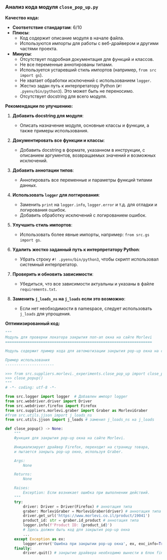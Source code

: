 ### **Анализ кода модуля `close_pop_up.py`**

**Качество кода:**

- **Соответствие стандартам**: 6/10
- **Плюсы**:
    - Код содержит описание модуля в начале файла.
    - Используются импорты для работы с веб-драйвером и другими частями проекта.
- **Минусы**:
    - Отсутствует подробная документация для функций и классов.
    - Не все переменные аннотированы типами.
    - Используется устаревший стиль импортов (например, `from src import gs`).
    - Не хватает обработки исключений с использованием `logger`.
    - Жестко задан путь к интерпретатору Python (`#! .pyenv/bin/python3`). Это может быть не переносимо.
    - Отсутствует docstring для всего модуля.

**Рекомендации по улучшению:**

1.  **Добавить docstring для модуля**:
    - Описать назначение модуля, основные классы и функции, а также примеры использования.

2.  **Документировать все функции и классы**:
    - Добавить docstring в формате, указанном в инструкции, с описанием аргументов, возвращаемых значений и возможных исключений.

3.  **Добавить аннотации типов**:
    - Аннотировать все переменные и параметры функций типами данных.

4.  **Использовать `logger` для логгирования**:
    - Заменить `print` на `logger.info`, `logger.error` и т.д. для отладки и логирования ошибок.
    - Добавить обработку исключений с логированием ошибок.

5.  **Улучшить стиль импортов**:
    - Использовать более явные импорты, например: `from src.gs import gs`.

6.  **Удалить жестко заданный путь к интерпретатору Python**:
    - Убрать строку `#! .pyenv/bin/python3`, чтобы скрипт использовал системный интерпретатор.

7.  **Проверить и обновить зависимости**:
    - Убедиться, что все зависимости актуальны и указаны в файле `requirements.txt`.

8.  **Заменить `j_loads_ns` на `j_loads` если это возможно**:
    - Если нет необходимости в namespace, следует использовать `j_loads` для упрощения.

**Оптимизированный код:**

```python
"""
Модуль для проверки локатора закрытия поп-ап окна на сайте Morlevi
==================================================================

Модуль содержит пример кода для автоматизации закрытия pop-up окна на сайте Morlevi с использованием Selenium WebDriver.

Пример использования
----------------------

>>> from src.suppliers.morlevi._experiments.close_pop_up import close_popup
>>> close_popup()
"""
# -*- coding: utf-8 -*-

from src.logger import logger  # Добавлен импорт logger
from src.webdriver.driver import Driver
from src.webdriver.firefox import Firefox
from src.suppliers.morlevi.graber import Graber as MorleviGraber
#from src.utils.jjson import j_loads_ns
from src.utils.jjson import j_loads # заменил j_loads_ns на j_loads

def close_popup() -> None:
    """
    Функция для закрытия pop-up окна на сайте Morlevi.

    Инициализирует драйвер Firefox, переходит на страницу товара,
    и пытается закрыть pop-up окно, используя Graber.

    Args:
        None

    Returns:
        None

    Raises:
        Exception: Если возникает ошибка при выполнении действий.
    """
    try:
        driver: Driver = Driver(Firefox) # аннотация типа
        graber: MorleviGraber = MorleviGraber(driver) # аннотация типа
        driver.get_url('https://www.morlevi.co.il/product/19041')
        product_id: str = graber.id_product # аннотация типа
        logger.info(f'Product ID: {product_id}')
        # Здесь должен быть код для закрытия pop-up окна
        ...
    except Exception as ex:
        logger.error('Ошибка при закрытии pop-up окна', ex, exc_info=True)
    finally:
        driver.quit() # закрытие драйвера необходимо вынести в блок finally